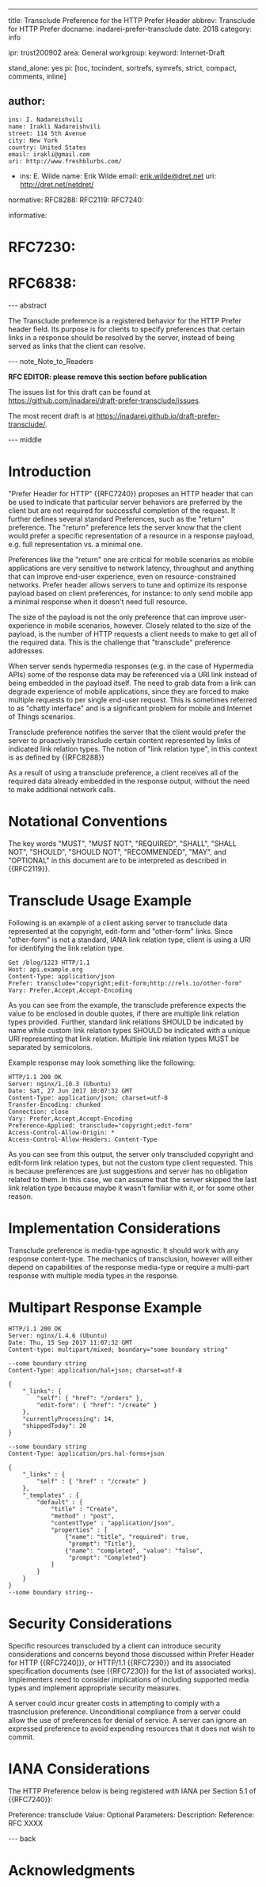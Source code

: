 ---
title: Transclude Preference for the HTTP Prefer Header
abbrev: Transclude for HTTP Prefer
docname: inadarei-prefer-transclude
date: 2018
category: info

ipr: trust200902
area: General
workgroup:
keyword: Internet-Draft

stand_alone: yes
pi: [toc, tocindent, sortrefs, symrefs, strict, compact, comments, inline]

author:
 -
    ins: I. Nadareishvili
    name: Irakli Nadareishvili
    street: 114 5th Avenue
    city: New York
    country: United States
    email: irakli@gmail.com
    uri: http://www.freshblurbs.com/
 -
    ins: E. Wilde
    name: Erik Wilde
    email: erik.wilde@dret.net
    uri: http://dret.net/netdret/

normative:
  RFC8288:
  RFC2119:
  RFC7240:

informative:
  # RFC7230:
  # RFC6838:

--- abstract

The Transclude preference is a registered behavior for the HTTP Prefer header 
field. Its purpose is for clients to specify preferences that certain links in 
a response should be resolved by the server, instead of being served as links 
that the client can resolve.

--- note_Note_to_Readers

**RFC EDITOR: please remove this section before publication**

The issues list for this draft can be found at <https://github.com/inadarei/draft-prefer-transclude/issues>.

The most recent draft is at <https://inadarei.github.io/draft-prefer-transclude/>.

--- middle

# Introduction

"Prefer Header for HTTP" {{RFC7240}} proposes an HTTP header that can be used 
to indicate that particular server behaviors are preferred by the client but 
are not required for successful completion of the request. It further defines 
several standard Preferences, such as the "return" preference. The "return" 
preference lets the server know that the client would prefer a specific 
representation of a resource in a response payload, e.g. full representation 
vs. a minimal one.

Preferences like the "return" one are critical for mobile scenarios as mobile 
applications are very sensitive to network latency, throughput and anything 
that can improve end-user experience, even on resource-constrained networks. 
Prefer header allows servers to tune and optimize its response payload based 
on client preferences, for instance: to only send mobile app a minimal response 
when it doesn't need full resource.

The size of the payload is not the only preference that can improve 
user-experience in mobile scenarios, however. Closely related to the size of 
the payload, is the number of HTTP requests a client needs to make to get all 
of the required data. This is the challenge that "transclude" preference 
addresses.

When server sends hypermedia responses (e.g. in the case of Hypermedia APIs) 
some of the response data may be referenced via a URI link instead of being 
embedded in the payload itself. The need to grab data from a link can degrade 
experience of mobile applications, since they are forced to make multiple 
requests to per single end-user request. This is sometimes referred to as 
"chatty interface" and is a significant problem for mobile and Internet of 
Things scenarios.

Transclude preference notifies the server that the client would prefer the
server to proactively transclude certain content represented by links of
indicated link relation types. The notion of "link relation type", in this
context is as defined by {{RFC8288}}

As a result of using a transclude preference, a client receives all of the
required data already embedded in the response output, without the need to make
additional network calls.

# Notational Conventions

The key words "MUST", "MUST NOT", "REQUIRED", "SHALL", "SHALL NOT", "SHOULD",
"SHOULD NOT", "RECOMMENDED", "MAY", and "OPTIONAL" in this document are to be
interpreted as described in {{RFC2119}}.

# Transclude Usage Example

Following is an example of a client asking server to transclude data represented 
at the copyright, edit-form and "other-form" links. Since "other-form" is not 
a standard, IANA link relation type, client is using a URI for identifying the 
link relation type.

~~~
Get /blog/1223 HTTP/1.1
Host: api.example.org
Content-Type: application/json  
Prefer: transclude="copyright;edit-form;http://rels.io/other-form"
Vary: Prefer,Accept,Accept-Encoding
~~~

As you can see from the example, the transclude preference expects the value 
to be enclosed in double quotes, if there are multiple link relation types 
provided. Further, standard link relations SHOULD be indicated by name while 
custom link relation types SHOULD be indicated with a unique URI representing 
that link relation. Multiple link relation types MUST be separated by 
semicolons.

Example response may look something like the following:

~~~
HTTP/1.1 200 OK
Server: nginx/1.10.3 (Ubuntu)
Date: Sat, 27 Jun 2017 10:07:32 GMT
Content-Type: application/json; charset=utf-8
Transfer-Encoding: chunked
Connection: close
Vary: Prefer,Accept,Accept-Encoding
Preference-Applied: transclude="copyright;edit-form"
Access-Control-Allow-Origin: *
Access-Control-Allow-Headers: Content-Type
~~~

As you can see from this output, the server only transcluded copyright and 
edit-form link relation types, but not the custom type client requested. This 
is because preferences are just suggestions and server has no obligation related 
to them. In this case, we can assume that the server skipped the last link 
relation type because maybe it wasn't familiar with it, or for some other 
reason.

# Implementation Considerations

Transclude preference is media-type agnostic. It should work with any response 
content-type. The mechanics of transclusion, however will either depend on 
capabilities of the response media-type or require a multi-part response with 
multiple media types in the response.

# Multipart Response Example

~~~
HTTP/1.1 200 OK
Server: nginx/1.4.6 (Ubuntu)
Date: Thu, 15 Sep 2017 11:07:32 GMT
Content-type: multipart/mixed; boundary="some boundary string"

--some boundary string
Content-Type: application/hal+json; charset=utf-8

{
    "_links": {
        "self": { "href": "/orders" },
        "edit-form": { "href": "/create" }
    },
    "currentlyProcessing": 14,
    "shippedToday": 20
}

--some boundary string
Content-Type: application/prs.hal-forms+json

{
    "_links" : {
        "self" : { "href" : "/create" }
    },
    "_templates" : {
        "default" : {
            "title" : "Create",
            "method" : "post",
            "contentType" : "application/json",
            "properties" : [
                {"name": "title", "required": true, 
                 "prompt": "Title"},
                {"name": "completed", "value": "false", 
                 "prompt": "Completed"}
            ]
        }
    }
}
--some boundary string--
~~~

# Security Considerations

Specific resources transcluded by a client can introduce security
considerations and concerns beyond those discussed within Prefer Header for 
HTTP {{RFC7240]}}, or HTTP/1.1 {{RFC7230}} and its associated specification 
documents (see {{RFC7230}} for the list of associated works). Implementers 
need to consider implications of including supported media types and implement
appropriate security measures.

A server could incur greater costs in attempting to comply with a
trasnclusion preference.  Unconditional compliance from a server could
allow the use of preferences for denial of service.  A server can
ignore an expressed preference to avoid expending resources that it
does not wish to commit.

# IANA Considerations

The HTTP Preference below is being registered with IANA per Section 5.1 of 
{{RFC7240}}:

Preference: transclude
Value:
Optional Parameters:
Description:
Reference: RFC XXXX

--- back

# Acknowledgments